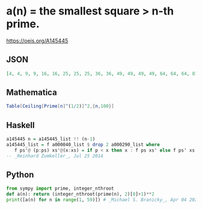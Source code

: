 # a\(n\) \= the smallest square \> n\-th prime\.
https://oeis.org/A145445
## JSON
```JSON
[4, 4, 9, 9, 16, 16, 25, 25, 25, 36, 36, 49, 49, 49, 49, 64, 64, 64, 81, 81, 81, 81, 100, 100, 100, 121, 121, 121, 121, 121, 144, 144, 144, 144, 169, 169, 169, 169, 169, 196, 196, 196, 196, 196, 225, 225, 225, 225, 256, 256, 256, 256, 256, 256, 289, 289, 289, 289]
```
## Mathematica
```Mathematica
Table[Ceiling[Prime[n]^(1/2)]^2,{n,100}]
```
## Haskell
```Haskell
a145445 n = a145445_list !! (n-1)
a145445_list = f a000040_list $ drop 2 a000290_list where
   f ps'@ (p:ps) xs'@(x:xs) = if p < x then x : f ps xs' else f ps' xs
-- _Reinhard Zumkeller_, Jul 25 2014
```
## Python
```Python
from sympy import prime, integer_nthroot
def a(n): return (integer_nthroot(prime(n), 2)[0]+1)**2
print([a(n) for n in range(1, 59)]) # _Michael S. Branicky_, Apr 04 2021
```
